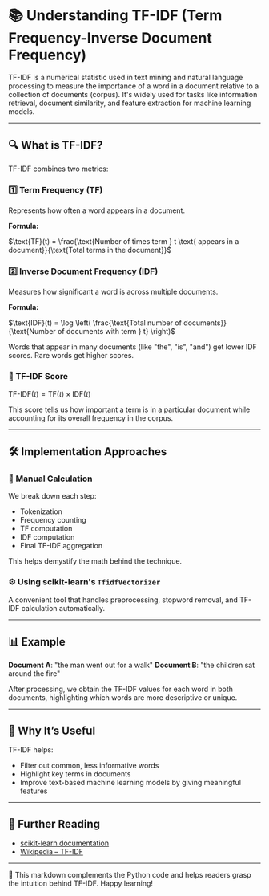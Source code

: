 # 📚 Understanding TF-IDF (Term Frequency-Inverse Document Frequency)

TF-IDF is a numerical statistic used in text mining and natural language processing to measure the importance of a word in a document relative to a collection of documents (corpus). It's widely used for tasks like information retrieval, document similarity, and feature extraction for machine learning models.

---

## 🔍 What is TF-IDF?

TF-IDF combines two metrics:

### 1️⃣ Term Frequency (TF)
Represents how often a word appears in a document.

**Formula:**

$\text{TF}(t) = \frac{\text{Number of times term } t \text{ appears in a document}}{\text{Total terms in the document}}$

### 2️⃣ Inverse Document Frequency (IDF)
Measures how significant a word is across multiple documents.

**Formula:**

$\text{IDF}(t) = \log \left( \frac{\text{Total number of documents}}{\text{Number of documents with term } t} \right)$

Words that appear in many documents (like "the", "is", "and") get lower IDF scores. Rare words get higher scores.

### 🔗 TF-IDF Score

$\text{TF-IDF}(t) = \text{TF}(t) \times \text{IDF}(t)$

This score tells us how important a term is in a particular document while accounting for its overall frequency in the corpus.

---

## 🛠 Implementation Approaches

### 🧠 Manual Calculation
We break down each step:
- Tokenization
- Frequency counting
- TF computation
- IDF computation
- Final TF-IDF aggregation

This helps demystify the math behind the technique.

### ⚙️ Using scikit-learn's `TfidfVectorizer`
A convenient tool that handles preprocessing, stopword removal, and TF-IDF calculation automatically.

---

## 📊 Example

**Document A**: "the man went out for a walk" 
**Document B**: "the children sat around the fire"

After processing, we obtain the TF-IDF values for each word in both documents, highlighting which words are more descriptive or unique.

---

## 🌟 Why It’s Useful

TF-IDF helps:
- Filter out common, less informative words
- Highlight key terms in documents
- Improve text-based machine learning models by giving meaningful features

---

## 🔗 Further Reading

- [scikit-learn documentation](https://scikit-learn.org/stable/modules/generated/sklearn.feature_extraction.text.TfidfVectorizer.html)
- [Wikipedia – TF-IDF](https://en.wikipedia.org/wiki/Tf%E2%80%93idf)

---

📂 This markdown complements the Python code and helps readers grasp the intuition behind TF-IDF. Happy learning!